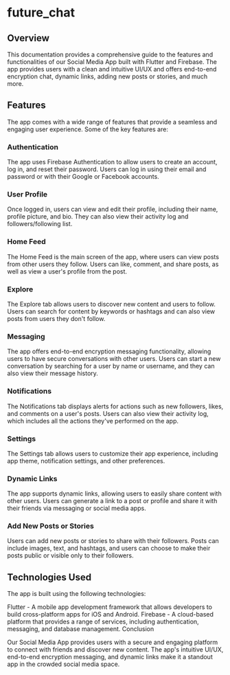 # future_chat

## Overview

This documentation provides a comprehensive guide to the features and functionalities of our Social Media App built with Flutter and Firebase. The app provides users with a clean and intuitive UI/UX and offers end-to-end encryption chat, dynamic links, adding new posts or stories, and much more.

## Features

The app comes with a wide range of features that provide a seamless and engaging user experience. Some of the key features are:

### Authentication
The app uses Firebase Authentication to allow users to create an account, log in, and reset their password. Users can log in using their email and password or with their Google or Facebook accounts.

### User Profile
Once logged in, users can view and edit their profile, including their name, profile picture, and bio. They can also view their activity log and followers/following list.

### Home Feed
The Home Feed is the main screen of the app, where users can view posts from other users they follow. Users can like, comment, and share posts, as well as view a user's profile from the post.

### Explore
The Explore tab allows users to discover new content and users to follow. Users can search for content by keywords or hashtags and can also view posts from users they don't follow.

### Messaging
The app offers end-to-end encryption messaging functionality, allowing users to have secure conversations with other users. Users can start a new conversation by searching for a user by name or username, and they can also view their message history.

### Notifications
The Notifications tab displays alerts for actions such as new followers, likes, and comments on a user's posts. Users can also view their activity log, which includes all the actions they've performed on the app.

### Settings
The Settings tab allows users to customize their app experience, including app theme, notification settings, and other preferences.

### Dynamic Links
The app supports dynamic links, allowing users to easily share content with other users. Users can generate a link to a post or profile and share it with their friends via messaging or social media apps.

### Add New Posts or Stories
Users can add new posts or stories to share with their followers. Posts can include images, text, and hashtags, and users can choose to make their posts public or visible only to their followers.

## Technologies Used

The app is built using the following technologies:

Flutter - A mobile app development framework that allows developers to build cross-platform apps for iOS and Android.
Firebase - A cloud-based platform that provides a range of services, including authentication, messaging, and database management.
Conclusion

Our Social Media App provides users with a secure and engaging platform to connect with friends and discover new content. The app's intuitive UI/UX, end-to-end encryption messaging, and dynamic links make it a standout app in the crowded social media space.
